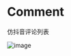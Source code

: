 # Comment
仿抖音评论列表



![image](https://github.com/sunjian0/Comment/blob/main/%E7%A4%BA%E4%BE%8B%E6%88%AA%E5%9B%BE/demo.gif?raw=true)

